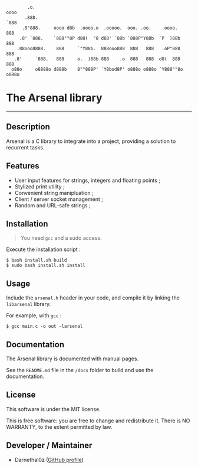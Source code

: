 ```
        .o.                                                         oooo  
       .888.                                                        `888  
      .8"888.     oooo d8b  .oooo.o  .ooooo.  ooo. .oo.    .oooo.    888  
     .8' `888.    `888""8P d88(  "8 d88' `88b `888P"Y88b  `P  )88b   888  
    .88ooo8888.    888     `"Y88b.  888ooo888  888   888   .oP"888   888  
   .8'     `888.   888     o.  )88b 888    .o  888   888  d8(  888   888  
  o88o     o8888o d888b    8""888P' `Y8bod8P' o888o o888o `Y888""8o o888o 
```

# The Arsenal library

---

## Description

Arsenal is a C library to integrate into a project, providing a solution to recurrent tasks.

## Features

- User input features for strings, integers and floating points ;
- Stylized print utility ;
- Convenient string manipluation ;
- Client / server socket management ;
- Random and URL-safe strings ;

## Installation

> You need `gcc` and a sudo access.

Execute the installation script : 

```
$ bash install.sh build
$ sudo bash install.sh install
```

## Usage

Include the `arsenal.h` header in your code, and compile it by linking the `libarsenal` library.

For example, with `gcc` : 

```
$ gcc main.c -o out -larsenal
```

## Documentation

The Arsenal library is documented with manual pages.

See the `README.md` file in the `/docs` folder to build and use the documentation.

## License

This software is under the MIT license.

This is free software: you are free to change and redistribute it. There is NO WARRANTY, to the extent permitted by law.

## Developer / Maintainer

- Darnethal0z ([GitHub profile](https://github.com/Darnethal0z))
